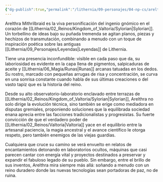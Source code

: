 ```yaml
---
{"dg-publish":true,"permalink":"/lithernia/09-personajes/04-np-cs/arelthra-mithrilbraid/","title":"Arelthra Mithrilbraid","tags":["lithernia","personaje","gnomo","Sylorian"]}
---
```


Arelthra Mithrilbraid es la viva personificación del ingenio gnómico en el corazón de [[Lithernia/02_Reinos/Kingdom_of_Valtoria/Sylorian\|Sylorian]]. Un torbellino de ideas bajo su puñada tremenda se agitan planos, piezas y hechizos de transmutación, combinando a menudo con un toque de inspiración poética sobre las antiguas [[Lithernia/09_Personajes/Leyendas\|Leyendas]] de Lithernia.

Tiene una presencia inconfundible: visible en cada paso que da, su laboriosidad es evidente en la capa llena de pigmentos, salpicaduras de aceite y [[Lithernia/06_Magia/Runas\|Runas]] arcanas tatuadas en los dedos. Su rostro, marcado con pequeñas arrugas de risa y concentración, se curva en una sonrisa constante cuando habla de sus últimas creaciones o del vasto tapiz que es la historia del reino.

Desde su alto observatorio-laboratorio enclavado entre terrazas de [[Lithernia/02_Reinos/Kingdom_of_Valtoria/Sylorian\|Sylorian]], Arelthra no solo dirige la evolución técnica, sino también se erige como mediadora en disputas gremiales, proponiendo soluciones que la equilibrada sociedad enana aprecia entre las facciones tradicionalistas y progresistas. Su fuerte convicción de que el verdadero poder de [[Lithernia/02_Reinos/Valtoria\|Valtoria]] yace en el equilibrio entre la artesanal paciencia, la magia ancestral y el avance científico le otorga respeto, pero también enemigos de las viejas guardias.

Cualquiera que cruce su camino se verá envuelto en relatos de encantamientos detonando en laboratorios ocultos, máquinas que casi parecen cantar con energía vital y proyectos destinados a preservar y expandir el fabuloso legado de su pueblo. Sin embargo, entre el brillo de sus inventos, Arelthra mira siempre más allá: soñando a menudo con un reino duradero donde las nuevas tecnologías sean portadoras de paz, no de ruina.